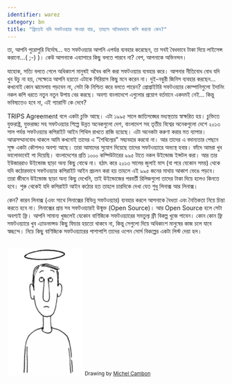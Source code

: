 ```yaml
---
identifier: warez
category: bn
title: "ফ্রিতেই যদি সফটওয়্যার পাওয়া যায়, তাহলে অবৈধভাবে কপি করবো কেন?"
---
```


তা, আপনি পুরোপুরি নির্দোষ... যত সফটওয়্যার আপনি এপর্যন্ত ব্যবহার করেছেন, তা সবই বৈধভাবে টাকা দিয়ে লাইসেন্স করানো...( ;-) )। কেউ আপনাকে এব্যাপারে কিছু বলতে পারবে না? বেশ, আপনাকে অভিনন্দন। 

যাহোক, সত্যি বলতে গেলে অধিকাংশ মানুষই অবৈধ কপি করা সফটওয়্যার ব্যবহার করে। আপনার নীতিবোধ বোধ যদি খুব উচু না হয়, সেক্ষেত্রে আপনি হয়তো এটাকে সিরিয়াস কিছু মনে করেন না। দুই-নম্বুরী জিনিস ব্যবহার করছেন... কখনোই কোন ঝামেলায় পড়বেন না, সেটা কি নিশ্চিত করে বলতে পারেন? প্রোপ্রাইটরি সফটওয়্যার কোম্পানিগুলো ইদানিং নকল কপি ধরতে নতুন নতুন উপায় বের করছে। অবশ্য বাংলাদেশে এগুলোর প্রয়োগ বর্তমানে একদমই নেই... কিন্তু ভবিষ্যতেও হবে না, এই গ্যারান্টি কে দেবে? 

TRIPS Agreement বলে একটা চুক্তি আছে। এটা ১৯৯৫ সালে জাতিসঙ্ঘের মধ্যস্থতায় স্বাক্ষরিত হয়। চুক্তিতে যুক্তরাষ্ট্র, যুক্তরাজ্য সহ সফটওয়্যার শিল্পে উন্নত অনেকগুলো দেশ, বাংলাদেশ সহ তৃতীয় বিশ্বের অনেকগুলো দেশে ২০১৩ সাল পর্যন্ত সফটওয়্যার কপিরাইট আইন শিথিল রাখতে রাজি হয়েছে। এটা অনেকটা করুণা করার মত ব্যাপার। আত্মসম্মানবোধ থাকলে আমি কখনোই তাদের এ "শৈথিল্যের" সদ্ব্যবহার করবো না। আর তাদের এ বদান্যতার পেছনে সূক্ষ একটা কৌশলও অবশ্য আছে। তারা আমাদের সুযোগ দিয়েছে তাদের সফটওয়্যারে অভ্যস্থ হবার। ফাঁদে আমরা খুব ভালোভাবেই পা দিয়েছি। বাংলাদেশের প্রতি ১০০০ কম্পিউটারের ৯৯৫ টাতে নকল উইন্ডোজ ইন্সটল করা। আর তার ইউজাররাও উইন্ডোজ ছাড়া অন্য কিছু বোঝে না। হঠাৎ করে ২০১৩ সালের জুলাই মাস (বা পরে যেকোন সময়) থেকে যদি কঠোরভাবে সফটওয়্যার কপিরাইট আইন প্রচলন করা হয় তাহলে এই ৯৯৫ জনের মাথায় আকাশ ভেঙে পড়বে। তারা জীবনে উইন্ডোজ ছাড়া অন্য কিছু দেখেনি, তাই উইন্ডোজের পরবর্তী রিলিজগুলো তাদের টাকা দিয়ে হলেও কিনতে হবে। শুরু থেকেই যদি কপিরাইট আইন কঠোর হত তাহলে চারদিকে দেখা যেত শুধু লিনাক্স আর লিনাক্স।

কেন? কারন লিনাক্স (এবং সাথে লিনাক্সের বিভিন্ন সফটওয়্যার) ব্যবহার করলে আপনাকে বৈধতা এবং নৈতিকতা নিয়ে চিন্তা করতে হবে না। লিনাক্সের প্রায় সব সফটওয়্যারই উন্মুক্ত (Open Source)। আর Open Source হলে সেটা অবশ্যই ফ্রি। আপনি সামান্য খুজলেই যেকোন বাণিজ্যিক সফটওয়্যারের সমতুল্য ফ্রী বিকল্প খুজে পাবেন। কোন কোন ফ্রি সফটওয়্যারে খুব এ্যাডভান্সড কিছু ফিচার হয়তো থাকবে না, কিন্তু সেগুলো দিয়ে অধিকাংশ মানুষের কাজ চলে যাবে স্বচ্ছন্দে। নিচে কিছু বাণিজ্যিক সফটওয়্যারের পাশাপাশি তাদের ওপেন সোর্স বিকল্পের একটা লিস্ট দেয়া হল।

<?php

table_parser ("Yes", "No", "Commercial", "Open source", "Exists on 
Windows?");


<br /><br>

<img src="/img/warez.png" />

<small>Drawing by <a href="http://michel.cambon.free.fr/ampere/salle1bis.htm">Michel Cambon</a></small>




